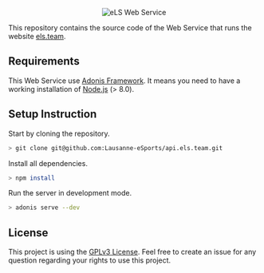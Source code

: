 <p align="center">
  <img src="https://user-images.githubusercontent.com/2793951/50857159-1aa75080-138d-11e9-9493-af0d87f27980.jpg" alt="eLS Web Service">
</p>

This repository contains the source code of the Web Service that runs the website [els.team](https://els.team).

## Requirements

This Web Service use [Adonis Framework](https://adonisjs.com/). It means you need to have a working installation of [Node.js](https://nodejs.org/en/) (> 8.0).

## Setup Instruction

Start by cloning the repository.

```bash
> git clone git@github.com:Lausanne-eSports/api.els.team.git
```

Install all dependencies.

```bash
> npm install
```

Run the server in development mode.

```bash
> adonis serve --dev
```

## License

This project is using the [GPLv3 License](https://choosealicense.com/licenses/gpl-3.0/).
Feel free to create an issue for any question regarding your rights to use this project.
